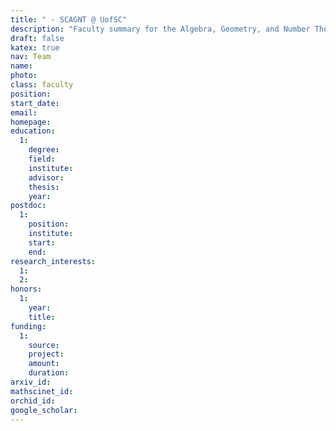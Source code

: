 ```yaml
---
title: " - SCAGNT @ UofSC"
description: "Faculty summary for the Algebra, Geometry, and Number Theory research group at the University of South Carolina"
draft: false
katex: true
nav: Team
name: 
photo:
class: faculty
position: 
start_date: 
email:
homepage: 
education: 
  1:
    degree: 
    field: 
    institute: 
    advisor:
    thesis: 
    year: 
postdoc:
  1:
    position:
    institute: 
    start:
    end: 
research_interests: 
  1: 
  2: 
honors: 
  1:
    year:
    title: 
funding:
  1:
    source:
    project: 
    amount:
    duration:
arxiv_id: 
mathscinet_id: 
orchid_id: 
google_scholar: 
---
```

